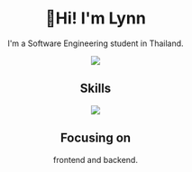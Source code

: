<h1 align="center">👋Hi! I'm Lynn</h1>
<p align="center">I'm a Software Engineering student in Thailand.</p>
<p align="center">
  <a href="https://github.com/anuraghazra/github-readme-stats">
    <img src="https://github-readme-stats.vercel.app/api/top-langs/?username=Aritsulynn&layout=compact&theme=transparent" />
  </a>
</p>


<h2 align="center">Skills</h2>

<p align="center">
  <a href="https://skillicons.dev">
    <img src="https://skillicons.dev/icons?i=python,js,java,c,nodejs,react,git,mui,vue,graphql,html,css,tailwind,&theme=dark" />
  </a>
</p>

<h2 align="center">Focusing on</h2>

<p align="center">
     frontend and backend.
</p>




